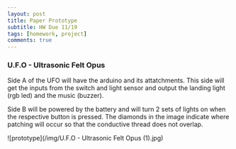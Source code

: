 ```yaml
---
layout: post
title: Paper Prototype
subtitle: HW Due 11/19
tags: [homework, project]
comments: true
---
```



### U.F.O - Ultrasonic Felt Opus

Side A of the UFO will have the arduino and its attatchments. 
This side will get the inputs from the switch and light sensor and output the landing light (rgb led) and the music (buzzer).

Side B will be powered by the battery and will turn 2 sets of lights on when the respective button is pressed. 
The diamonds in the image indicate where patching will occur so that the conductive thread does not overlap.

![prototype](/img/U.F.O - Ultrasonic Felt Opus (1).jpg)

